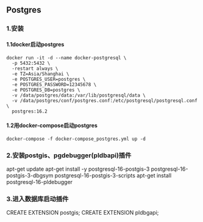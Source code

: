 ## Postgres

### 1.安装

#### 1.1docker启动postgres
```
docker run -it -d --name docker-postgresql \ 
  -p 5432:5432 \
  -restart always \ 
  -e TZ=Asia/Shanghai \ 
  -e POSTGRES_USER=postgres \ 
  -e POSTGRES_PASSWORD=12345678 \ 
  -e POSTGRES_DB=postgres \ 
  -v /data/postgres/data:/var/lib/postgresql/data \ 
  -v /data/postgres/conf/postgres.conf:/etc/postgresql/postgresql.conf \ 
  postgres:16.2
```

#### 1.2用docker-compose启动postgres
```
docker-compose -f docker-compose_postgres.yml up -d
```

### 2.安装postgis、pgdebugger(pldbapi)插件
apt-get update
apt-get install -y postgresql-16-postgis-3 postgresql-16-postgis-3-dbgsym postgresql-16-postgis-3-scripts
apt-get install postgresql-16-pldebugger

### 3.进入数据库启动插件
CREATE EXTENSION postgis;
CREATE EXTENSION pldbgapi;
